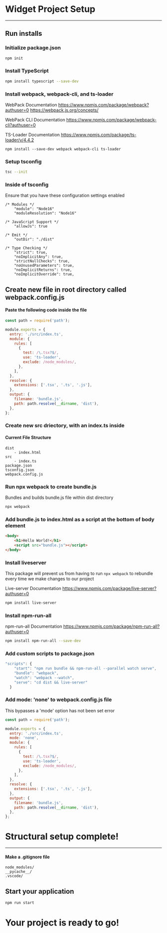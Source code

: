 # Widget Project Setup
---
## Run installs
### Initialize package.json

```bash
npm init
```

### Install TypeScript

```bash
npm install typescript --save-dev
```

### Install webpack, webpack-cli, and ts-loader
WebPack Documentation
https://www.npmjs.com/package/webpack?authuser=0
https://webpack.js.org/concepts/

WebPack CLI Documentation
https://www.npmjs.com/package/webpack-cli?authuser=0

TS-Loader Documentation
https://www.npmjs.com/package/ts-loader/v/4.4.2

```
npm install --save-dev webpack webpack-cli ts-loader
```

### Setup tsconfig
```bash
tsc --init
```

### Inside of tsconfig
Ensure that you have these configuration settings enabled

```
/* Modules */
    "module": "Node16"
    "moduleResolution": "Node16"

/* JavaScript Support */
    "allowJs": true

/* Emit */
    "outDir": "./dist"

/* Type Checking */
    "strict": true, 
    "noImplicitAny": true,
    "strictNullChecks": true,
    "noUnusedParameters": true, 
    "noImplicitReturns": true,
    "noImplicitOverride": true, 
```

## Create new file in root directory called webpack.config.js
#### Paste the following code inside the file

```javascript
const path = require('path');

module.exports = {
  entry: './src/index.ts',
  module: {
    rules: [
      {
        test: /\.tsx?$/,
        use: 'ts-loader',
        exclude: /node_modules/,
      },
    ],
  },
  resolve: {
    extensions: ['.tsx', '.ts', '.js'],
  },
  output: {
    filename: 'bundle.js',
    path: path.resolve(__dirname, 'dist'),
  },
};
```

### Create new src driectory, with an index.ts inside
#### Current File Structure

```
dist
    - index.html
src
    - index.ts
package.json
tsconfig.json
webpack.config.js
```

### Run npx webpack to create bundle.js
Bundles and builds bundle.js file within dist directory

```bash
npx webpack
```

### Add bundle.js to index.html as a script at the bottom of body element

```html
<body>
    <h1>Hello World!</h1>
    <script src="bundle.js"></script>
</body>
```

### Install liveserver
This package will prevent us from having to run ```npx webpack``` to rebundle every time we make changes to our project

Live-server Documentation
https://www.npmjs.com/package/live-server?authuser=0

```bash
npm install live-server
```

### Install npm-run-all
npm-run-all Documentation
https://www.npmjs.com/package/npm-run-all?authuser=0

```bash
npm install npm-run-all --save-dev
```

### Add custom scripts to package.json


```javascript
"scripts": {
    "start": "npm run bundle && npm-run-all --parallel watch serve",
    "bundle": "webpack",
    "watch": "webpack --watch",
    "serve": "cd dist && live-server"
  }
```

### Add mode: 'none' to webpack.config.js file
This bypasses a 'mode' option has not been set error

```javascript
const path = require('path');

module.exports = {
  entry: './src/index.ts',
  mode: 'none',
  module: {
    rules: [
      {
        test: /\.tsx?$/,
        use: 'ts-loader',
        exclude: /node_modules/,
      },
    ],
  },
  resolve: {
    extensions: ['.tsx', '.ts', '.js'],
  },
  output: {
    filename: 'bundle.js',
    path: path.resolve(__dirname, 'dist'),
  },
};
```

# Structural setup complete!
---
#### Make a .gitignore file
```
node_modules/
__pycache__/
.vscode/
```

## Start your application

```bash
npm run start
```

# Your project is ready to go!